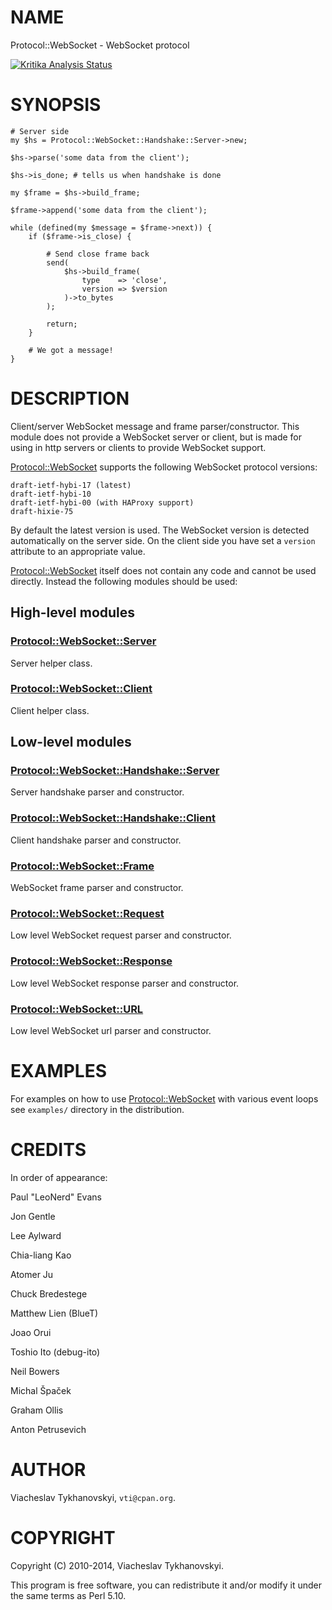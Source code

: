 # NAME

Protocol::WebSocket - WebSocket protocol

[![Kritika Analysis Status](https://kritika.io/users/vti/repos/3688390935874643/heads/master/status.svg)](https://kritika.io/users/vti/repos/3688390935874643/heads/master/)

# SYNOPSIS

    # Server side
    my $hs = Protocol::WebSocket::Handshake::Server->new;

    $hs->parse('some data from the client');

    $hs->is_done; # tells us when handshake is done

    my $frame = $hs->build_frame;

    $frame->append('some data from the client');

    while (defined(my $message = $frame->next)) {
        if ($frame->is_close) {

            # Send close frame back
            send(
                $hs->build_frame(
                    type    => 'close',
                    version => $version
                )->to_bytes
            );

            return;
        }

        # We got a message!
    }

# DESCRIPTION

Client/server WebSocket message and frame parser/constructor. This module does
not provide a WebSocket server or client, but is made for using in http servers
or clients to provide WebSocket support.

[Protocol::WebSocket](https://metacpan.org/pod/Protocol::WebSocket) supports the following WebSocket protocol versions:

    draft-ietf-hybi-17 (latest)
    draft-ietf-hybi-10
    draft-ietf-hybi-00 (with HAProxy support)
    draft-hixie-75

By default the latest version is used. The WebSocket version is detected
automatically on the server side. On the client side you have set a `version`
attribute to an appropriate value.

[Protocol::WebSocket](https://metacpan.org/pod/Protocol::WebSocket) itself does not contain any code and cannot be used
directly. Instead the following modules should be used:

## High-level modules

### [Protocol::WebSocket::Server](https://metacpan.org/pod/Protocol::WebSocket::Server)

Server helper class.

### [Protocol::WebSocket::Client](https://metacpan.org/pod/Protocol::WebSocket::Client)

Client helper class.

## Low-level modules

### [Protocol::WebSocket::Handshake::Server](https://metacpan.org/pod/Protocol::WebSocket::Handshake::Server)

Server handshake parser and constructor.

### [Protocol::WebSocket::Handshake::Client](https://metacpan.org/pod/Protocol::WebSocket::Handshake::Client)

Client handshake parser and constructor.

### [Protocol::WebSocket::Frame](https://metacpan.org/pod/Protocol::WebSocket::Frame)

WebSocket frame parser and constructor.

### [Protocol::WebSocket::Request](https://metacpan.org/pod/Protocol::WebSocket::Request)

Low level WebSocket request parser and constructor.

### [Protocol::WebSocket::Response](https://metacpan.org/pod/Protocol::WebSocket::Response)

Low level WebSocket response parser and constructor.

### [Protocol::WebSocket::URL](https://metacpan.org/pod/Protocol::WebSocket::URL)

Low level WebSocket url parser and constructor.

# EXAMPLES

For examples on how to use [Protocol::WebSocket](https://metacpan.org/pod/Protocol::WebSocket) with various event loops see
`examples/` directory in the distribution.

# CREDITS

In order of appearance:

Paul "LeoNerd" Evans

Jon Gentle

Lee Aylward

Chia-liang Kao

Atomer Ju

Chuck Bredestege

Matthew Lien (BlueT)

Joao Orui

Toshio Ito (debug-ito)

Neil Bowers

Michal Špaček

Graham Ollis

Anton Petrusevich

# AUTHOR

Viacheslav Tykhanovskyi, `vti@cpan.org`.

# COPYRIGHT

Copyright (C) 2010-2014, Viacheslav Tykhanovskyi.

This program is free software, you can redistribute it and/or modify it under
the same terms as Perl 5.10.
